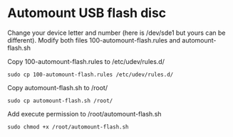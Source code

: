 # Automount USB flash disc

Change your device letter and number (here is /dev/sde1 but yours can be different). Modify both files 100-automount-flash.rules and automount-flash.sh

Copy 100-automount-flash.rules to /etc/udev/rules.d/

`
sudo cp 100-automount-flash.rules /etc/udev/rules.d/
`

Copy automount-flash.sh to /root/

`
sudo cp automount-flash.sh /root/
`

Add execute permission to /root/automount-flash.sh

`
sudo chmod +x /root/automount-flash.sh
`
